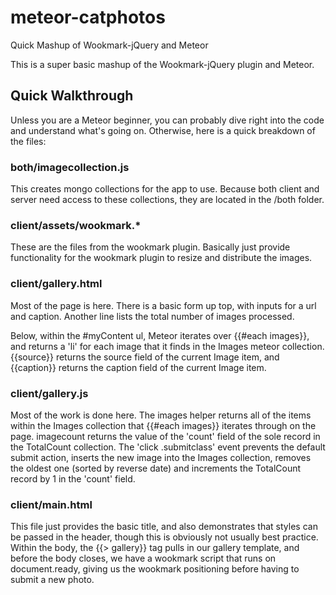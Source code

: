 # meteor-catphotos
Quick Mashup of Wookmark-jQuery and Meteor

This is a super basic mashup of the Wookmark-jQuery plugin and Meteor.

<h2>Quick Walkthrough</h2>

Unless you are a Meteor beginner, you can probably dive right into the code and understand what's going on. Otherwise, here is a quick
 breakdown of the files:
 
<h3>both/imagecollection.js</h3>
This creates mongo collections for the app to use. Because both client and server need access to these collections, they are
 located in the /both folder.
 
<h3>client/assets/wookmark.*</h3>
These are the files from the wookmark plugin. Basically just provide functionality for the wookmark plugin to resize and
 distribute the images.
 
<h3>client/gallery.html</h3>
Most of the page is here. There is a basic form up top, with inputs for a url and caption. Another line lists the total
 number of images processed.
 
Below, within the #myContent ul, Meteor iterates over {{#each images}}, and returns a 'li' for each image that it finds in
 the Images meteor collection. {{source}} returns the source field of the current Image item, and {{caption}} returns the 
 caption field of the current Image item.

<h3>client/gallery.js</h3>
Most of the work is done here. The images helper returns all of the items within the Images collection that {{#each images}}
 iterates through on the page. imagecount returns the value of the 'count' field of the sole record in the TotalCount collection.
 The 'click .submitclass' event prevents the default submit action, inserts the new image into the Images collection, 
 removes the oldest one (sorted by reverse date) and increments the TotalCount record by 1 in the 'count' field.
 
<h3>client/main.html</h3>
This file just provides the basic title, and also demonstrates that styles can be passed in the header, though this is obviously
 not usually best practice. Within the body, the {{> gallery}} tag pulls in our gallery template, and before the body closes, 
 we have a wookmark script that runs on document.ready, giving us the wookmark positioning before having to submit a new photo.
